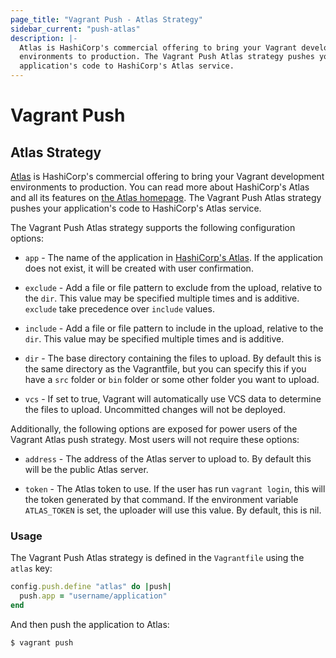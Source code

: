 ```yaml
---
page_title: "Vagrant Push - Atlas Strategy"
sidebar_current: "push-atlas"
description: |-
  Atlas is HashiCorp's commercial offering to bring your Vagrant development
  environments to production. The Vagrant Push Atlas strategy pushes your
  application's code to HashiCorp's Atlas service.
---
```


# Vagrant Push

## Atlas Strategy

[Atlas][] is HashiCorp's commercial offering to bring your Vagrant development
environments to production. You can read more about HashiCorp's Atlas and all
its features on [the Atlas homepage][Atlas]. The Vagrant Push Atlas strategy
pushes your application's code to HashiCorp's Atlas service.

The Vagrant Push Atlas strategy supports the following configuration options:

- `app` - The name of the application in [HashiCorp's Atlas][Atlas]. If the
  application does not exist, it will be created with user confirmation.

- `exclude` - Add a file or file pattern to exclude from the upload, relative to
  the `dir`. This value may be specified multiple times and is additive.
  `exclude` take precedence over `include` values.

- `include` - Add a file or file pattern to include in the upload, relative to
  the `dir`. This value may be specified multiple times and is additive.

- `dir` - The base directory containing the files to upload. By default this is
  the same directory as the Vagrantfile, but you can specify this if you have
  a `src` folder or `bin` folder or some other folder you want to upload.

- `vcs` - If set to true, Vagrant will automatically use VCS data to determine
  the files to upload. Uncommitted changes will not be deployed.

Additionally, the following options are exposed for power users of the Vagrant
Atlas push strategy. Most users will not require these options:

- `address` - The address of the Atlas server to upload to. By default this will
  be the public Atlas server.

- `token` - The Atlas token to use. If the user has run `vagrant login`, this
  will the token generated by that command. If the environment variable
  `ATLAS_TOKEN` is set, the uploader will use this value. By default, this is
  nil.


### Usage

The Vagrant Push Atlas strategy is defined in the `Vagrantfile` using the
`atlas` key:

```ruby
config.push.define "atlas" do |push|
  push.app = "username/application"
end
```

And then push the application to Atlas:

```shell
$ vagrant push
```

[Atlas]: https://atlas.hashicorp.com/  "HashiCorp's Atlas Service"
